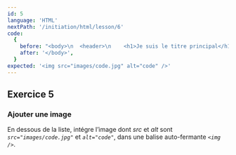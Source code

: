 ```yaml
---
id: 5
language: 'HTML'
nextPath: '/initiation/html/lesson/6'
code:
  {
    before: "<body>\n  <header>\n    <h1>Je suis le titre principal</h1>\n    <h2>Je suis un sous-titre</h2>\n  </header>\n  <div>\n    <p>Je suis un paragraphe</p>\n  </div>\n  <ul>\n    <li>Beurre</li>\n    <li>Lait</li>\n    <li>Sucre</li>\n  </ul>",
    after: '</body>',
  }
expected: '<img src="images/code.jpg" alt="code" />'
---
```


## Exercice 5

### Ajouter une image

En dessous de la liste, intégre l’image dont _src_ et _alt_ sont _`src="images/code.jpg"`_ et _`alt="code"`_, dans une balise auto-fermante _`<img />`_.
